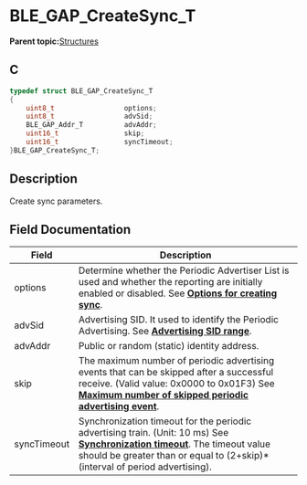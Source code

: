 # BLE\_GAP\_CreateSync\_T

**Parent topic:**[Structures](GUID-230368B0-FB2A-4967-A471-691387B35A9E.md)

## C

```c
typedef struct BLE_GAP_CreateSync_T
{
    uint8_t                 options;
    uint8_t                 advSid;
    BLE_GAP_Addr_T          advAddr;
    uint16_t                skip;
    uint16_t                syncTimeout;
}BLE_GAP_CreateSync_T;
```

## Description

Create sync parameters.

## Field Documentation

|Field|Description|
|-----|-----------|
|options|Determine whether the Periodic Advertiser List is used and whether the reporting are initially enabled or disabled. See **[Options for creating sync](GUID-7843B845-058A-4759-BC10-8DEF7B5190E7.md)**.|
|advSid|Advertising SID. It used to identify the Periodic Advertising. See **[Advertising SID range](GUID-75159796-FD3E-4289-9B54-EFC225A21F07.md)**.|
|advAddr|Public or random \(static\) identity address.|
|skip|The maximum number of periodic advertising events that can be skipped after a successful receive. \(Valid value: 0x0000 to 0x01F3\) See **[Maximum number of skipped periodic advertising event](GUID-549FBB04-5D87-4DBC-A89A-D42484219FD9.md)**.|
|syncTimeout|Synchronization timeout for the periodic advertising train. \(Unit: 10 ms\) See **[Synchronization timeout](GUID-926EB20E-CF11-41A7-AE40-02EF0533EA4F.md)**. The timeout value should be greater than or equal to \(2+skip\)\*\(interval of period advertising\).|

